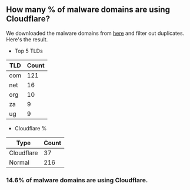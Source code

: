 ## How many % of malware domains are using Cloudflare?


We downloaded the malware domains from [here](https://urlhaus.abuse.ch) and filter out duplicates.
Here's the result.


[//]: # (start replacement)


- Top 5 TLDs

| TLD | Count |
| --- | --- |
| com | 121 |
| net | 16 |
| org | 10 |
| za | 9 |
| ug | 9 |


- Cloudflare %

| Type | Count |
| --- | --- |
| Cloudflare | 37 |
| Normal | 216 |


### 14.6% of malware domains are using Cloudflare.